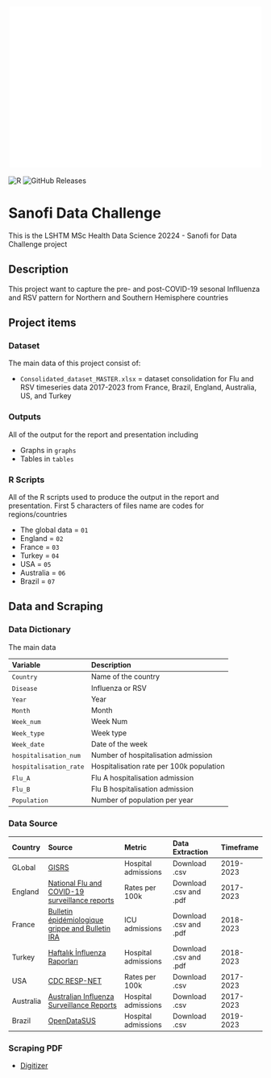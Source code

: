 <p align=center>
<img src="Output/banner2.gif" width="500" height="320"/>
</p>

![R](https://img.shields.io/badge/r-%23276DC3.svg?style=for-the-badge&logo=r&logoColor=white)
![GitHub Releases](https://img.shields.io/badge/available-syntax-blue)


# Sanofi Data Challenge

This is the LSHTM MSc Health Data Science 20224 - Sanofi for Data Challenge project

## Description
This project want to capture the pre- and post-COVID-19 sesonal Inflluenza and RSV pattern for Northern and Southern Hemisphere countries 

## Project items
### Dataset
The main data of this project consist of:
- `Consolidated_dataset_MASTER.xlsx` = dataset consolidation for Flu and RSV timeseries data 2017-2023 from France, Brazil, England, Australia, US, and Turkey

### Outputs
All of the output for the report and presentation including 
- Graphs in `graphs`
- Tables in `tables` 

### R Scripts
All of the R scripts used to produce the output in the report and presentation. First 5 characters of files name are codes for regions/countries 
- The global data =  `01`
- England = `02`
- France = `03`
- Turkey = `04`
- USA = `05`
- Australia = `06`
- Brazil = `07`

## Data and Scraping
### Data Dictionary
The main data

| Variable       | Description |
| :--------------| :---------- |
|`Country`       |Name of the country |
|`Disease`        |Influenza or RSV |
|`Year`           |Year |
|`Month`          |Month |
|`Week_num`       |Week Num  |
|`Week_type`      |Week type |
|`Week_date`      |Date of the week |
|`hospitalisation_num` |Number of hospitalisation admission |
|`hospitalisation_rate`|Hospitalisation rate per 100k population |
|`Flu_A`  |Flu A hospitalisation admission |
|`Flu_B`  | Flu B hospitalisation admission |
|`Population` |Number of population per year |

### Data Source

| Country | Source                                                                                                                    | Metric              | Data Extraction        | Timeframe |
| :------ | :------------------------------------------------------------------------------------------------------------------------ | :------------------ | :--------------------- | :-------- |
| GLobal  | [GISRS](https://www.who.int/teams/global-influenza-programme/surveillance-and-monitoring/influenza-surveillance-outputs)  | Hospital admissions | Download .csv          | 2019-2023 |
| England | [National Flu and COVID-19 surveillance reports](https://www.gov.uk/government/collections/weekly-national-flu-reports)   | Rates per 100k      | Download .csv and .pdf | 2017-2023 | 
| France  | [Bulletin épidémiologique grippe and Bulletin IRA](https://www.santepubliquefrance.fr)                                    | ICU admissions      | Download .csv and .pdf | 2018-2023 | 
| Turkey  | [Haftalık İnfluenza Raporları ](https://grip.saglik.gov.tr/tr/haftalik-influenza-raporu)                                  | Hospital admissions | Download .csv and .pdf | 2018-2023 | 
| USA     | [CDC RESP-NET](https://www.cdc.gov/surveillance/resp-net/dashboard.html)                                                  | Rates per 100k      | Download .csv          | 2017-2023 | 
| Australia  | [Australian Influenza Surveillance Reports ](https://www.health.gov.au/resources/collections/australian-influenza-surveillance-reports-2023)    | Hospital admissions    | Download .csv   | 2017-2023 | 
| Brazil  | [OpenDataSUS](https://opendatasus.saude.gov.br)                                                                           | Hospital admissions | Download .csv          | 2019-2023 | 

### Scraping PDF
- [Digitizer](https://apps.automeris.io/wpd/)





